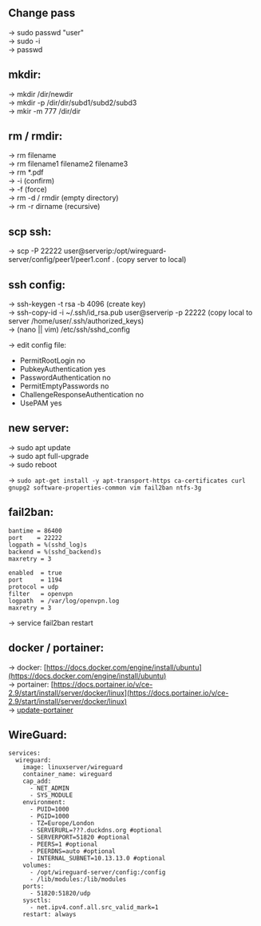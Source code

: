 Change pass
-----------
-> sudo passwd "user"  
->	sudo -i  
->	passwd  
   
mkdir:
------
->	mkdir /dir/newdir  
->	mkdir -p /dir/dir/subd1/subd2/subd3  
->	mkir -m 777 /dir/dir  
  
rm / rmdir:
-----------
-> rm filename  
-> rm filename1 filename2 filename3  
-> rm *.pdf  
-> -i (confirm)  
-> -f (force)  
-> rm -d / rmdir (empty directory)  
-> rm -r dirname (recursive)  
  
scp ssh:
--------
-> scp -P 22222 user@serverip:/opt/wireguard-server/config/peer1/peer1.conf .  (copy server to local)  

ssh config:
-----------
-> ssh-keygen -t rsa -b 4096  (create key)  
-> ssh-copy-id -i ~/.ssh/id_rsa.pub user@serverip -p 22222	(copy local to server /home/user/.ssh/authorized_keys)  
-> (nano || vim) /etc/ssh/sshd_config  

-> edit config file:
 - PermitRootLogin no
 - PubkeyAuthentication yes
 - PasswordAuthentication no
 - PermitEmptyPasswords no
 - ChallengeResponseAuthentication no
 - UsePAM yes


new server:
-----------
-> sudo apt update  
-> sudo apt full-upgrade  
-> sudo reboot  

-> `sudo apt-get install -y apt-transport-https ca-certificates curl gnupg2 software-properties-common vim fail2ban ntfs-3g`

fail2ban:
---------
```[sshd]  
bantime = 86400  
port    = 22222  
logpath = %(sshd_log)s  
backend = %(sshd_backend)s  
maxretry = 3  
```
  
```[openvpn]  
enabled  = true  
port     = 1194  
protocol = udp  
filter   = openvpn  
logpath  = /var/log/openvpn.log  
maxretry = 3  
```
  
-> service fail2ban restart  

  
docker / portainer:
-------------------
-> docker: [https://docs.docker.com/engine/install/ubuntu](https://docs.docker.com/engine/install/ubuntu)  
-> portainer: [https://docs.portainer.io/v/ce-2.9/start/install/server/docker/linux](https://docs.portainer.io/v/ce-2.9/start/install/server/docker/linux)  
-> [update-portainer](https://docs.portainer.io/v/ce-2.11/start/upgrade)  
  
WireGuard:
----------
```version: "2.1"  
services:  
  wireguard:  
    image: linuxserver/wireguard  
    container_name: wireguard  
    cap_add:  
      - NET_ADMIN  
      - SYS_MODULE  
    environment:  
      - PUID=1000  
      - PGID=1000  
      - TZ=Europe/London  
      - SERVERURL=???.duckdns.org #optional  
      - SERVERPORT=51820 #optional  
      - PEERS=1 #optional  
      - PEERDNS=auto #optional  
      - INTERNAL_SUBNET=10.13.13.0 #optional  
    volumes:  
      - /opt/wireguard-server/config:/config  
      - /lib/modules:/lib/modules  
    ports:  
      - 51820:51820/udp  
    sysctls:  
      - net.ipv4.conf.all.src_valid_mark=1  
    restart: always  
```


